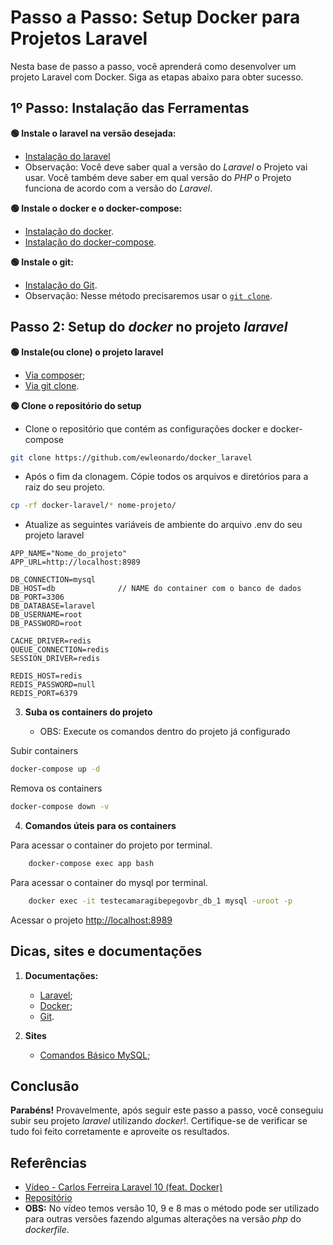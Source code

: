 # Passo a Passo: Setup Docker para Projetos Laravel

Nesta base de passo a passo, você aprenderá como desenvolver um projeto Laravel com Docker. Siga as etapas abaixo para obter sucesso.

## 1º Passo: Instalação das Ferramentas

**🟢 Instale o laravel na versão desejada:**

-   [Instalação do laravel](https://laravel.com/docs/master#your-first-laravel-project)
-   Observação: Você deve saber qual a versão do _Laravel_ o Projeto vai usar. Você também deve saber em qual versão do _PHP_ o Projeto funciona de acordo com a versão do _Laravel_.

**🟢 Instale o docker e o docker-compose:**

-   [Instalação do docker](https://docs.docker.com/get-docker/).
-   [Instalação do docker-compose](https://docs.docker.com/compose/install/).

**🟢 Instale o git:**

-   [Instalação do Git](https://github.com/git-guides/install-git).
-   Observação: Nesse método precisaremos usar o [`git clone`](https://docs.github.com/pt/repositories/creating-and-managing-repositories/cloning-a-repository).

## Passo 2: Setup do _docker_ no projeto _laravel_

**🟢 Instale(ou clone) o projeto laravel**

-   [Via composer](https://www.diegobrocanelli.com.br/mysql/comandos-basicos-mysql-no-terminal/);
-   [Via git clone](https://github.com/laravel/laravel).

**🟢 Clone o repositório do setup**

-   Clone o repositório que contém as configurações docker e docker-compose

```sh
git clone https://github.com/ewleonardo/docker_laravel
```

-   Após o fim da clonagem. Cópie todos os arquivos e diretórios para a raiz do seu projeto.

```sh
cp -rf docker-laravel/* nome-projeto/
```

-   Atualize as seguintes variáveis de ambiente do arquivo .env do seu projeto laravel

```dosini
APP_NAME="Nome_do_projeto"
APP_URL=http://localhost:8989

DB_CONNECTION=mysql
DB_HOST=db              // NAME do container com o banco de dados
DB_PORT=3306
DB_DATABASE=laravel
DB_USERNAME=root
DB_PASSWORD=root

CACHE_DRIVER=redis
QUEUE_CONNECTION=redis
SESSION_DRIVER=redis

REDIS_HOST=redis
REDIS_PASSWORD=null
REDIS_PORT=6379
```

3. **Suba os containers do projeto**

    - OBS: Execute os comandos dentro do projeto já configurado

Subir containers

```sh
docker-compose up -d
```

Remova os containers

```sh
docker-compose down -v
```

4.  **Comandos úteis para os containers**

Para acessar o container do projeto por terminal.

```sh
    docker-compose exec app bash
```

Para acessar o container do mysql por terminal.

```sh
    docker exec -it testecamaragibepegovbr_db_1 mysql -uroot -p
```

Acessar o projeto
[http://localhost:8989](http://localhost:8989)

## Dicas, sites e documentações

1. **Documentações:**

    - [Laravel](https://laravel.com/);
    - [Docker](https://docs.docker.com/);
    - [Git](https://docs.github.com/pt).

2. **Sites**

    - [Comandos Básico MySQL](https://www.diegobrocanelli.com.br/mysql/comandos-basicos-mysql-no-terminal/);

## Conclusão

**Parabéns!**
Provavelmente, após seguir este passo a passo, você conseguiu subir seu projeto _laravel_ utilizando _docker_!. Certifique-se de verificar se tudo foi feito corretamente e aproveite os resultados.

## Referências

-   [Vídeo - Carlos Ferreira Laravel 10 (feat. Docker)](https://www.youtube.com/watch?v=oz9K3jtFUvI)
-   [Repositório](https://github.com/especializati/setup-docker-laravel.git)
-   **OBS:** No vídeo temos versão 10, 9 e 8 mas o método pode ser utilizado para outras versões fazendo algumas alterações na versão _php_ do _dockerfile_.
